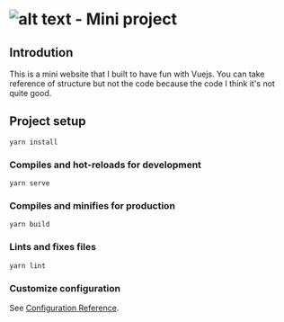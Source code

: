 # ![alt text]([./dist/img/logo.60f06d83.svg](https://raw.githubusercontent.com/kien123456k/mini-vexere-Frontend/e320a483c54ed5f74a52cb4357aaa175e720555e/src/assets/images/logo.svg)) - Mini project

## Introdution
This is a mini website that I built to have fun with Vuejs.
You can take reference of structure but not the code because the code I think it's not quite good.

## Project setup
```
yarn install
```

### Compiles and hot-reloads for development
```
yarn serve
```

### Compiles and minifies for production
```
yarn build
```

### Lints and fixes files
```
yarn lint
```

### Customize configuration
See [Configuration Reference](https://cli.vuejs.org/config/).

